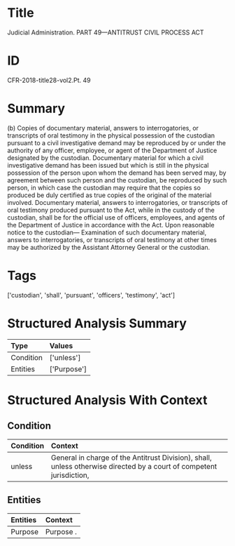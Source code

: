 # Title

 Judicial Administration. PART 49—ANTITRUST CIVIL PROCESS ACT


# ID

 CFR-2018-title28-vol2.Pt. 49


# Summary

(b) Copies of documentary material, answers to interrogatories, or transcripts of oral testimony in the physical possession of the custodian pursuant to a civil investigative demand may be reproduced by or under the authority of any officer, employee, or agent of the Department of Justice designated by the custodian.
Documentary material for which a civil investigative demand has been issued but which is still in the physical possession of the person upon whom the demand has been served may, by agreement between such person and the custodian, be reproduced by such person, in which case the custodian may require that the copies so produced be duly certified as true copies of the original of the material involved.
Documentary material, answers to interrogatories, or transcripts of oral testimony produced pursuant to the Act, while in the custody of the custodian, shall be for the official use of officers, employees, and agents of the Department of Justice in accordance with the Act. Upon reasonable notice to the custodian&#8212;
Examination of such documentary material, answers to interrogatories, or transcripts of oral testimony at other times may be authorized by the Assistant Attorney General or the custodian.


# Tags

['custodian', 'shall', 'pursuant', 'officers', 'testimony', 'act']


# Structured Analysis Summary

| Type      | Values      |
|:----------|:------------|
| Condition | ['unless']  |
| Entities  | ['Purpose'] |


# Structured Analysis With Context

 


## Condition

| Condition   | Context                                                                                                              |
|:------------|:---------------------------------------------------------------------------------------------------------------------|
| unless      | General in charge of the Antitrust Division), shall, unless otherwise directed by a court of competent jurisdiction, |


## Entities

| Entities   | Context   |
|:-----------|:----------|
| Purpose    | Purpose . |


